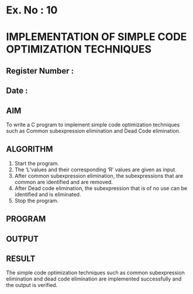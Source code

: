 # Ex. No : 10	
# IMPLEMENTATION OF SIMPLE CODE OPTIMIZATION TECHNIQUES 
## Register Number :
## Date : 

## AIM   
To write a C program to implement simple code optimization techniques such as Common subexpression elimination and Dead Code elimination.

## ALGORITHM
1.	Start the program.
2.	The ‘L’values and their corresponding ‘R’ values are given as input.
3.	After common subexpression elimination, the subexpressions that are common are identified and are removed.
4.	After Dead code elimination, the subexpression that is of no use can be identified and is eliminated.
5.	Stop the program.

## PROGRAM


## OUTPUT 

## RESULT
The simple code optimization techniques such as common subexpression elimination and dead code elimination are implemented successfully and the output is verified.

